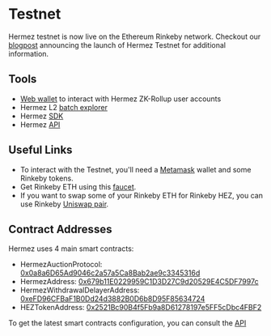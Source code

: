 # Testnet
Hermez testnet is now live on the Ethereum Rinkeby network. Checkout our [blogpost](https://blog.hermez.io/hermez-testnet-is-now-public/) announcing the launch of Hermez Testnet for additional information.

## Tools
- [Web wallet](https://wallet.testnet.hermez.io/login) to interact with Hermez ZK-Rollup user accounts
- Hermez L2 [batch explorer](https://explorer.testnet.hermez.io/)
- Hermez [SDK](https://github.com/hermeznetwork/hermezjs)
- Hermez [API](https://api.testnet.hermez.io/v1/state)

## Useful Links
- To interact with the Testnet, you'll need a [Metamask](https://metamask.io/) wallet and some Rinkeby tokens.
- Get Rinkeby ETH using this [faucet](https://faucet.rinkeby.io/).
- If you want to swap some of your Rinkeby ETH for Rinkeby HEZ, you can use Rinkeby [Uniswap pair](https://app.uniswap.org/#/swap?outputCurrency=0x2521Bc90B4f5Fb9a8D61278197e5FF5cDbc4FBF2).

## Contract Addresses
Hermez uses 4 main smart contracts:
- HermezAuctionProtocol: [0x0a8a6D65Ad9046c2a57a5Ca8Bab2ae9c3345316d](https://rinkeby.etherscan.io/address/0x0a8a6D65Ad9046c2a57a5Ca8Bab2ae9c3345316d)
- HermezAddress: [0x679b11E0229959C1D3D27C9d20529E4C5DF7997c](https://rinkeby.etherscan.io/address/0x679b11E0229959C1D3D27C9d20529E4C5DF7997c)
- HermezWithdrawalDelayerAddress: [0xeFD96CFBaF1B0Dd24d3882B0D6b8D95F85634724](https://rinkeby.etherscan.io/address/0xeFD96CFBaF1B0Dd24d3882B0D6b8D95F85634724)
- HEZTokenAddress: [0x2521Bc90B4f5Fb9a8D61278197e5FF5cDbc4FBF2](https://rinkeby.etherscan.io/address/0x2521Bc90B4f5Fb9a8D61278197e5FF5cDbc4FBF2)

To get the latest smart contracts configuration, you can consult the [API](https://api.testnet.hermez.io/v1/config)
